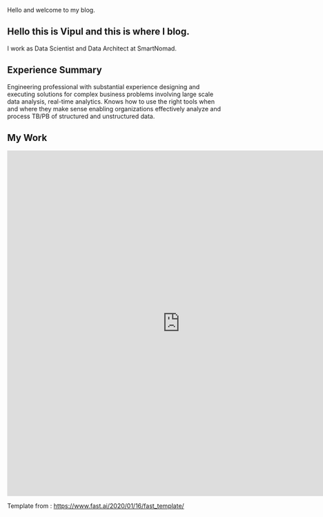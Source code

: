 Hello and welcome to my blog.


## Hello this is Vipul and this is where I blog.

I work as Data Scientist and Data Architect at SmartNomad.

## Experience Summary

Engineering professional with substantial experience designing and executing solutions
for complex business problems involving large scale data analysis, real-time analytics.
Knows how to use the right tools when and where they make sense enabling
organizations effectively analyze and process TB/PB of structured and unstructured
data.

## My Work

<embed src="https://vipulrai91.github.io/resources/VIPUL_RAI_Big_Data_Consultant_6yrs.pdf" type="application/pdf" width="800px" height="800px" />







Template from : https://www.fast.ai/2020/01/16/fast_template/
